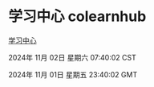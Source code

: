 # 学习中心 colearnhub
[学习中心](http://219.139.197.74:56308/colearnhub/)

2024年 11月 02日 星期六 07:40:02 CST

2024年 11月 01日 星期五 23:40:02 GMT
